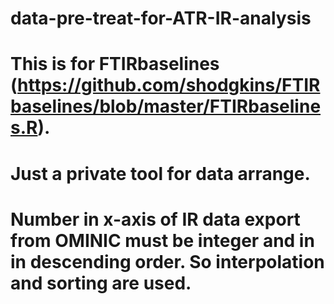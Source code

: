 # data-pre-treat-for-ATR-IR-analysis
# This is for FTIRbaselines (https://github.com/shodgkins/FTIRbaselines/blob/master/FTIRbaselines.R).
# Just a private tool for data arrange.
# Number in x-axis of IR data export from OMINIC must be integer and in in descending order. So interpolation and sorting are used.
